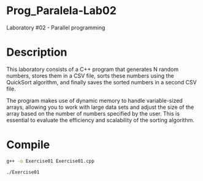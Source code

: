 # Prog_Paralela-Lab02
Laboratory #02 - Parallel programming


# Description

This laboratory consists of a C++ program that generates N random numbers, stores them in a CSV file, sorts these numbers using the QuickSort algorithm, and finally saves the sorted numbers in a second CSV file.

The program makes use of dynamic memory to handle variable-sized arrays, allowing you to work with large data sets and adjust the size of the array based on the number of numbers specified by the user. This is essential to evaluate the efficiency and scalability of the sorting algorithm.

# Compile
```bash
g++ -o Exercise01 Exercise01.cpp
```

```bash
./Exercise01
```
